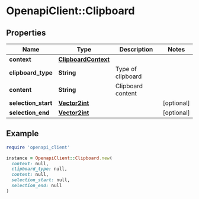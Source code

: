 # OpenapiClient::Clipboard

## Properties

| Name | Type | Description | Notes |
| ---- | ---- | ----------- | ----- |
| **context** | [**ClipboardContext**](ClipboardContext.md) |  |  |
| **clipboard_type** | **String** | Type of clipboard |  |
| **content** | **String** | Clipboard content |  |
| **selection_start** | [**Vector2int**](Vector2int.md) |  | [optional] |
| **selection_end** | [**Vector2int**](Vector2int.md) |  | [optional] |

## Example

```ruby
require 'openapi_client'

instance = OpenapiClient::Clipboard.new(
  context: null,
  clipboard_type: null,
  content: null,
  selection_start: null,
  selection_end: null
)
```

